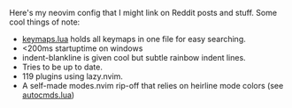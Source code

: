 Here's my neovim config that I might link on Reddit posts and stuff. Some cool things of note:

* [keymaps.lua](./lua/pynappo/keymaps.lua) holds all keymaps in one file for easy searching.
* <200ms startuptime on windows
* indent-blankline is given cool but subtle rainbow indent lines.
* Tries to be up to date.
* 119 plugins using lazy.nvim.
* A self-made modes.nvim rip-off that relies on heirline mode colors (see [autocmds.lua](./lua/pynappo/autocmds.lua))
